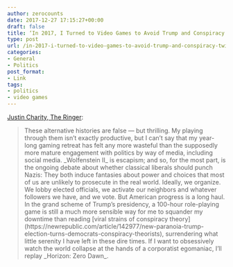 ```yaml
---
author: zerocounts
date: 2017-12-27 17:15:27+00:00
draft: false
title: ‘In 2017, I Turned to Video Games to Avoid Trump and Conspiracy Twitter’
type: post
url: /in-2017-i-turned-to-video-games-to-avoid-trump-and-conspiracy-twitter/
categories:
- General
- Politics
post_format:
- Link
tags:
- politics
- video games
---
```


[Justin Charity, The Ringer](https://www.theringer.com/2017/12/27/16822208/video-games-escapism-politics-trump):


<blockquote>These alternative histories are false — but thrilling. My playing through them isn’t exactly productive, but I can’t say that my year-long gaming retreat has felt any more wasteful than the supposedly more mature engagement with politics by way of media, including social media. _Wolfenstein II_ is escapism; and so, for the most part, is the ongoing debate about whether classical liberals should punch Nazis: They both induce fantasies about power and choices that most of us are unlikely to prosecute in the real world. Ideally, we organize. We lobby elected officials, we activate our neighbors and whatever followers we have, and we vote. But American progress is a long haul. In the grand scheme of Trump’s presidency, a 100-hour role-playing game is still a much more sensible way for me to squander my downtime than reading [viral strains of conspiracy theory](https://newrepublic.com/article/142977/new-paranoia-trump-election-turns-democrats-conspiracy-theorists), surrendering what little serenity I have left in these dire times. If I want to obsessively watch the world collapse at the hands of a corporatist egomaniac, I’ll replay _Horizon: Zero Dawn_.

</blockquote>
